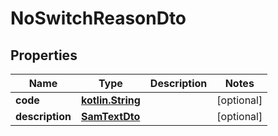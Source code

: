 # NoSwitchReasonDto

## Properties
Name | Type | Description | Notes
------------ | ------------- | ------------- | -------------
**code** | [**kotlin.String**](.md) |  |  [optional]
**description** | [**SamTextDto**](SamTextDto.md) |  |  [optional]
